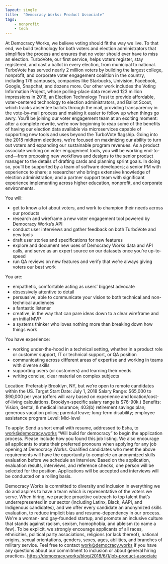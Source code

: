 ```yaml
---
layout: single
title:  "Democracy Works: Product Associate"
tags: 
    - nonprofit
    - tech
---
```

At Democracy Works, we believe voting should fit the way we live. To that end, we build technology for both voters and election administrators that simplifies the process and ensures that no voter should ever have to miss an election.
TurboVote, our first service, helps voters register, stay registered, and cast a ballot in every election, from municipal to national. TurboVote has served nearly 2 million voters by building the largest college, nonprofit, and corporate voter engagement coalition in the country, including 176 campuses, companies like Starbucks, Univision, Facebook, Google, Snapchat, and dozens more. Our other work includes the Voting Information Project, whose polling-place data received 123 million impressions in 2016, an Election Technology Trust to provide affordable, voter-centered technology to election administrators, and Ballot Scout, which tracks absentee ballots through the mail, providing transparency in the vote-by-mail process and making it easier to follow up when things go awry.
You’ll be joining our voter engagement team at an exciting moment: after a complete rewrite, we’re now beginning to reap some of the benefits of having our election data available via microservices capable of supporting new tools and uses beyond the TurboVote flagship. Going into the 2018 midterm elections, we’re focused on maximizing our ability to turn out voters and expanding our sustainable program revenues.
As a product associate working on voter engagement tools, you will be working end-to-end—from proposing new workflows and designs to the senior product manager to the details of drafting cards and planning sprint goals. In doing so, you’ll be supported by a team of software developers; a senior PM with experience to share; a researcher who brings extensive knowledge of election administration; and a partner support team with significant experience implementing across higher education, nonprofit, and corporate environments.

You will:
* get to know a lot about voters, and work to champion their needs across our products
* research and wireframe a new voter engagement tool powered by Democracy Works’s API
* conduct user interviews and gather feedback on both TurboVote and new tools
* draft user stories and specifications for new features
* explore and document new uses of Democracy Works data and API calls, and serve as an expert source on our datasets once you’re up-to-speed
* run QA reviews on new features and verify that we’re always giving voters our best work

You are:
* empathetic, comfortable acting as users’ biggest advocate
* obsessively attentive to detail
* persuasive, able to communicate your vision to both technical and non-technical audiences
* a fantastic listener
* creative, in the way that can pare ideas down to a clear wireframe and an initial MVP
* a systems thinker who loves nothing more than breaking down how things work

You have experience:
* working under-the-hood in a technical setting, whether in a product role or customer support, IT or technical support, or QA position
* communicating across different areas of expertise and working in teams with diverse skills
* supporting users (or customers) and learning their needs
* writing concise, clear material on complex subjects

Location: Preferably Brooklyn, NY, but we’re open to remote candidates within the US.
Target Start Date: July 1, 2018
Salary Range: $65,000 to $90,000 per year (offers will vary based on experience and location/cost-of-living calculations. Brooklyn-specific salary range is $76-90k.)
Benefits: Vision, dental, & medical insurance; 403(b) retirement savings plan; generous vacation policy; parental leave; long-term disability; employee assistance program
Level: Mid-level

To apply:
Send a short email with resume, addressed to Esha, to work@democracy.works “Will build for democracy” to begin the application process. Please include how you found this job listing. We also encourage all applicants to state their preferred pronouns when applying for any job opening at Democracy Works. Qualified candidates who meet the above requirements will have the opportunity to complete an anonymized skills evaluation before we schedule an interview. Based on the application, evaluation results, interviews, and reference checks, one person will be selected for the position.
Applications will be accepted and interviews will be conducted on a rolling basis.

Democracy Works is committed to diversity and inclusion in everything we do and aspires to have a team which is representative of the voters we serve. When hiring, we practice proactive outreach to top talent that’s underrepresented in our sector (including Latinx, Black, AAPI, and Indigenous candidates), and we offer every candidate an anonymized skills evaluation, to reduce implicit bias and resume-dependency in our process. We're a woman- and gay-founded startup, and promote an inclusive culture that stands against racism, sexism, homophobia, and ableism (to name a few). To be explicit, we strongly encourage applicants of all races, ethnicities, political party associations, religions (or lack thereof), national origins, sexual orientations, genders, sexes, ages, abilities, and branches of military service. Feel free to contact work@democracy.works if you have any questions about our commitment to inclusion or about general hiring practices.
https://democracy.works/blog/2018/6/1/job-product-associate 
